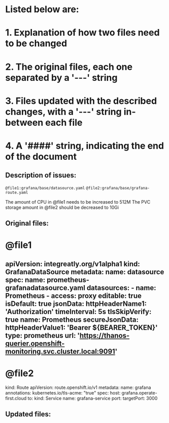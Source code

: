 # Listed below are:
# 1. Explanation of how two files need to be changed
# 2. The original files, each one separated by a '---' string
# 3. Files updated with the described changes, with a '---' string in-between each file
# 4. A '####' string, indicating the end of the document


## Description of issues:
`@file1:grafana/base/datasource.yaml`
`@file2:grafana/base/grafana-route.yaml`

The amount of CPU in @file1 needs to be increased to 512M
The PVC storage amount in @file2 should be decreased to 10Gi


## Original files:
# @file1
apiVersion: integreatly.org/v1alpha1
kind: GrafanaDataSource
metadata:
  name: datasource
spec:
  name: prometheus-grafanadatasource.yaml
  datasources:
    - name: Prometheus
    - access: proxy
      editable: true
      isDefault: true
      jsonData:
        httpHeaderName1: 'Authorization'
        timeInterval: 5s
        tlsSkipVerify: true
      name: Prometheus
      secureJsonData:
        httpHeaderValue1: 'Bearer ${BEARER_TOKEN}'
      type: prometheus
      url: 'https://thanos-querier.openshift-monitoring.svc.cluster.local:9091'
---
# @file2
kind: Route
apiVersion: route.openshift.io/v1
metadata:
  name: grafana
  annotations:
    kubernetes.io/tls-acme: "true"
spec:
  host: grafana.operate-first.cloud
  to:
    kind: Service
    name: grafana-service
  port:
    targetPort: 3000

## Updated files:
